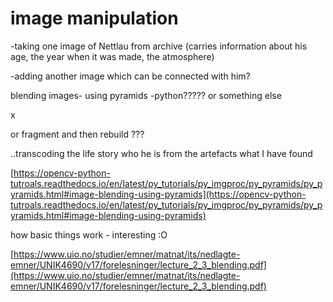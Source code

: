 # image manipulation

-taking one image of Nettlau from archive (carries information about his age, the year when it was made, the atmosphere) 

-adding another image which can be connected with him? 

blending images- using pyramids -python????? or something else 

x

or fragment and then rebuild ???

..transcoding the life story who he is from the artefacts what I have found 

[https://opencv-python-tutroals.readthedocs.io/en/latest/py_tutorials/py_imgproc/py_pyramids/py_pyramids.html#image-blending-using-pyramids](https://opencv-python-tutroals.readthedocs.io/en/latest/py_tutorials/py_imgproc/py_pyramids/py_pyramids.html#image-blending-using-pyramids)

how basic things work - interesting :O 

[https://www.uio.no/studier/emner/matnat/its/nedlagte-emner/UNIK4690/v17/forelesninger/lecture_2_3_blending.pdf](https://www.uio.no/studier/emner/matnat/its/nedlagte-emner/UNIK4690/v17/forelesninger/lecture_2_3_blending.pdf)